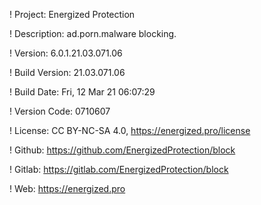 ! Project: Energized Protection

! Description: ad.porn.malware blocking.

! Version: 6.0.1.21.03.071.06

! Build Version: 21.03.071.06

! Build Date: Fri, 12 Mar 21 06:07:29

! Version Code: 0710607

! License: CC BY-NC-SA 4.0, https://energized.pro/license

! Github: https://github.com/EnergizedProtection/block

! Gitlab: https://gitlab.com/EnergizedProtection/block


! Web: https://energized.pro
